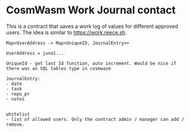 # CosmWasm Work Journal contact

This is a contract that saves a work log of values for different approved users. The idea is similar to <https://work.reece.sh>.

```
Map<UserAddress -> Map<UniqueID, JournalEntry>>

UserAddress = juno1...

UniqueId - get last Id function, auto increment. Would be nice if there was an SQL tables type in cosmwasm

JournalEntry:
- date
- task
- repo_pr
- notes


whitelist
- list of allowed users. Only the contract admin / manager can add / remove.
```